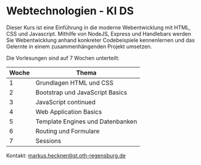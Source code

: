# Webtechnologien - KI DS

Dieser Kurs ist eine Einführung in die moderne Webentwicklung mit HTML, CSS und Javascript.
Mithilfe von NodeJS, Express und Handlebars werden Sie Webentwicklung anhand konkreter Codebeispiele kennenlernen und das Gelernte in einem zusammenhängenden Projekt umsetzen.

Die Vorlesungen sind auf 7 Wochen unterteilt:

Woche  | Thema
------ | -------
1 | Grundlagen HTML und CSS
2 | Bootstrap und JavaScript Basics
3 | JavaScript continued
4 | Web Application Basics
5 | Template Engines und Datenbanken
6 | Routing und Formulare
7 | Sessions

Kontakt: markus.heckner@st.oth-regensburg.de
